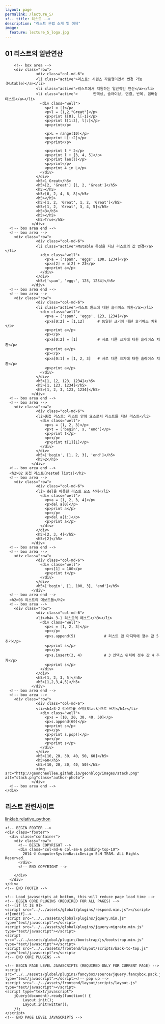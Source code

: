 ```yaml
---
layout: page
permalink: /lecture_5/
<!-- title: 리스트 -->
description: "리스트 문법 소개 및 예제"  
image:
  feature: lecture_5_logo.jpg
---
```


<!DOCTYPE html>
<!-- 
Template Name: Metronic - Responsive Admin Dashboard Template build with Twitter Bootstrap 3.2.0
Version: 3.3.1
Author: KeenThemes
Website: http://www.keenthemes.com/
Contact: support@keenthemes.com
Follow: www.twitter.com/keenthemes
Like: www.facebook.com/keenthemes
Purchase: http://themeforest.net/item/metronic-responsive-admin-dashboard-template/4021469?ref=keenthemes
License: You must have a valid license purchased only from themeforest (the above link) in order to legally use the theme for your project.
-->
<!--[if IE 8]> <html lang="en" class="ie8 no-js"> <![endif]-->
<!--[if IE 9]> <html lang="en" class="ie9 no-js"> <![endif]-->
<!--[if !IE]><!-->
<html lang="en">
<!--<![endif]-->

<!-- Head BEGIN -->
<head>
  <meta charset="utf-8">
  <title>Typography | Metronic Frontend</title>

  <meta content="width=device-width, initial-scale=1.0" name="viewport">
  <meta http-equiv="X-UA-Compatible" content="IE=edge,chrome=1">

  <meta content="Metronic Shop UI description" name="description">
  <meta content="Metronic Shop UI keywords" name="keywords">
  <meta content="keenthemes" name="author">

  <meta property="og:site_name" content="-CUSTOMER VALUE-">
  <meta property="og:title" content="-CUSTOMER VALUE-">
  <meta property="og:description" content="-CUSTOMER VALUE-">
  <meta property="og:type" content="website">
  <meta property="og:image" content="-CUSTOMER VALUE-"><!-- link to image for socio -->
  <meta property="og:url" content="-CUSTOMER VALUE-">

  <link rel="shortcut icon" href="favicon.ico">

  <!-- Fonts START -->
  <link href="http://fonts.googleapis.com/css?family=Open+Sans:300,400,600,700|PT+Sans+Narrow|Source+Sans+Pro:200,300,400,600,700,900&amp;subset=all" rel="stylesheet" type="text/css">
  <!-- Fonts END -->

  <!-- Global styles START -->          
  <link href="../../assets/global/plugins/font-awesome/css/font-awesome.min.css" rel="stylesheet">
  <link href="../../assets/global/plugins/bootstrap/css/bootstrap.min.css" rel="stylesheet">
  <!-- Global styles END --> 
   
  <!-- Page level plugin styles START -->
  <link href="../../assets/global/plugins/fancybox/source/jquery.fancybox.css" rel="stylesheet">
  <!-- Page level plugin styles END -->

  <!-- Theme styles START -->
  <link href="../../assets/global/css/components.css" rel="stylesheet">
  <link href="../../assets/global/css/plugins.css" rel="stylesheet">
  <link href="../../assets/frontend/layout/css/style.css" rel="stylesheet">
  <link href="../../assets/frontend/layout/css/style-responsive.css" rel="stylesheet">
  <link href="../../assets/frontend/layout/css/themes/red.css" rel="stylesheet" id="style-color">
  <link href="../../assets/frontend/layout/css/custom.css" rel="stylesheet">
  <!-- Theme styles END -->
</head>
<!-- Head END -->

<!-- Body BEGIN -->
<body class="corporate">
    <!-- BEGIN STYLE CUSTOMIZER -->
    <div class="color-panel hidden-sm">
      <div class="color-mode">
        <h2>01 리스트의 일반연산</h2>
        
        <!-- box area -->
        <div class="row">
                  <div class="col-md-6">
                  <li class="active">리스트: 시퀀스 자료형이면서 변경 가능(Mutable)</a></li>
                  <li class="active">리스트에서 지원하는 일반적인 연산</a></li>
                  <li class="active">       인덱싱, 슬라이싱, 연결, 반복, 멤버쉽 테스트</a></li>
                    <div class="well">
                      <p>l = []</p>
                      <p>l = [1,2,"Great"]</p>
                      <p>print l[0], l[-1]</p>
                      <p>print l[1:3], l[:]</p>
                      <p>print</p>

                      <p>L = range(10)</p>
                      <p>print L[::2]</p>
                      <p>print</p>

                      <p>print l * 2</p>
                      <p>print l + [3, 4, 5]</p>
                      <p>print len(l)</p>
                      <p>print</p>
                      <p>print 4 in L</p>
                    </div>
                  </div>
                  <h5>1 Great</h5>
                  <h5>[2, 'Great'] [1, 2, 'Great']</h5>
                  <h5></h5>
                  <h5>[0, 2, 4, 6, 8]</h5>
                  <h5></h5>
                  <h5>[1, 2, 'Great', 1, 2, 'Great']</h5>
                  <h5>[1, 2, 'Great', 3, 4, 5]</h5>
                  <h5>3</h5>
                  <h5></h5>
                  <h5>True</h5>
                </div>
      <!-- box area end -->
      <!-- box area -->
        <div class="row">
                  <div class="col-md-6">
                  <li class="active">Mutable 특성을 지닌 리스트의 값 변경</a></li>
                    <div class="well">
                      <p>a = ['spam', 'eggs', 100, 1234]</p>
                      <p>a[2] = a[2] + 23</p>
                      <p>print a</p>
                    </div>
                  </div>
                  <h5>['spam', 'eggs', 123, 1234]</h5>
                </div>
      <!-- box area end -->
      <!-- box area -->
        <div class="row">
                  <div class="col-md-6">
                  <li class="active">리스트 원소에 대한 슬라이스 치환</a></li>
                    <div class="well">
                      <p>a = ['spam', 'eggs', 123, 1234]</p>
                      <p>a[0:2] = [1,12]      # 동일한 크기에 대한 슬라이스 치환</p>
                      <p>print a</p>
                      <p></p>
                      <p>a[0:2] = [1]         # 서로 다른 크기에 대한 슬라이스 치환</p>
                      <p>print a</p>
                      <p></p>
                      <p>a[0:1] = [1, 2, 3]   # 서로 다른 크기에 대한 슬라이스 치환</p>
                      <p>print a</p>
                    </div>
                  </div>
                  <h5>[1, 12, 123, 1234]</h5>
                  <h5>[1, 123, 1234]</h5>
                  <h5>[1, 2, 3, 123, 1234]</h5>
                </div>
      <!-- box area end -->
      <!-- box area -->
        <div class="row">
                  <div class="col-md-6">
                  <li>중첩 리스트: 리스트 안에 요소로서 리스트를 지닌 리스트</li>
                    <div class="well">
                      <p>s = [1, 2, 3]</p>
                      <p>t = ['begin', s, 'end']</p>
                      <p>print t</p>
                      <p></p>
                      <p>print t[1][1]</p>
                    </div>
                  </div>
                  <h5>['begin', [1, 2, 3], 'end']</h5>
                  <h5>2</h5>
                </div>
      <!-- box area end -->
      <h2>02 중첩 리스트(nested lists)</h2>
      <!-- box area -->
        <div class="row">
                  <div class="col-md-6">
                  <li> del을 이용한 리스트 요소 삭제</li>
                    <div class="well">
                      <p>a = [1, 2, 3, 4]</p>
                      <p>del a[0]</p>
                      <p>print a</p>
                      <p></p>
                      <p>del a[1:]</p>
                      <p>print a</p>
                    </div>
                  </div>
                  <h5>[2, 3, 4]</h5>
                  <h5>[2]</h5>
                </div>
      <!-- box area end -->
      <!-- box area -->
        <div class="row">
                  <div class="col-md-6">
                    <div class="well">
                      <p>s[1] = 100</p>
                      <p>print t</p>
                    </div>
                  </div>
                  <h5>['begin', [1, 100, 3], 'end']</h5>
                </div>
      <!-- box area end -->
      <h2>03 리스트의 메쏘드들</h2>
      <!-- box area -->
        <div class="row">
                  <div class="col-md-6">
                  <li><h4> 3-1 리스트의 메소드</h3></li>
                    <div class="well">
                      <p>s = [1, 2, 3]</p>
                      <p></p>
                      <p>s.append(5)             # 리스트 맨 마지막에 정수 값 5 추가</p>
                      <p>print s</p>
                      <p></p>
                      <p>s.insert(3, 4)          # 3 인덱스 위치에 정수 값 4 추가</p>
                      <p>print s</p>
                    </div>
                  </div>
                  <h5>[1, 2, 3, 5]</h5>
                  <h5>[1,2,3,4,5]</h5>
                </div>
      <!-- box area end -->
      <!-- box area -->
        <div class="row">
                  <div class="col-md-6">
                  <li><h4>3-2 리스트를 스택(Stack)으로 쓰기</h4></li>
                    <div class="well">
                      <p>s = [10, 20, 30, 40, 50]</p>
                      <p>s.append(60)</p>
                      <p>print s</p>
                      <p></p>
                      <p>print s.pop()</p>
                      <p></p>
                      <p>print s</p>
                    </div>
                  </div>
                  <h5>[10, 20, 30, 40, 50, 60]</h5>
                  <h5>60</h5>
                  <h5>[10, 20, 30, 40, 50]</h5>
                  <img src="http://geoncheollee.github.io/geonblog/images/stack.png" alt="stack.png"class="author-photo">
                </div>
      <!-- box area end -->
    </div>
  </div>
    <!-- END BEGIN STYLE CUSTOMIZER --> 

<div class="row">
    <!-- BEGIN PRE-FOOTER -->
    <div class="pre-footer">
      <div class="container">
        <div class="row">
          <!-- BEGIN TWITTER BLOCK --> 
          <div class="col-md-4 col-sm-6 pre-footer-col">
            <h2 class="margin-bottom-0">리스트 관련사이트</h2>
            <a class="twitter-timeline" href="http://link.koreatech.ac.kr/courses/2014_2/SP/SP20142.html" data-tweet-limit="2" data-theme="dark" data-link-color="#57C8EB" data-widget-id="455411516829736961" data-chrome="noheader nofooter noscrollbar noborders transparent">linklab.relative_python</a>
          </div>
          <!-- END TWITTER BLOCK -->
        </div>
      </div>
    </div>
    <!-- END PRE-FOOTER -->

    <!-- BEGIN FOOTER -->
    <div class="footer">
      <div class="container">
        <div class="row">
          <!-- BEGIN COPYRIGHT -->
          <div class="col-md-6 col-sm-6 padding-top-10">
            2014 © ComputerSystemBasicDesign SLH TEAM. ALL Rights Reserved.
          </div>
          <!-- END COPYRIGHT -->

        </div>
      </div>
    </div>
    <!-- END FOOTER -->

    <!-- Load javascripts at bottom, this will reduce page load time -->
    <!-- BEGIN CORE PLUGINS (REQUIRED FOR ALL PAGES) -->
    <!--[if lt IE 9]>
    <script src="../../assets/global/plugins/respond.min.js"></script>
    <![endif]--> 
    <script src="../../assets/global/plugins/jquery.min.js" type="text/javascript"></script>
    <script src="../../assets/global/plugins/jquery-migrate.min.js" type="text/javascript"></script>
    <script src="../../assets/global/plugins/bootstrap/js/bootstrap.min.js" type="text/javascript"></script>      
    <script src="../../assets/frontend/layout/scripts/back-to-top.js" type="text/javascript"></script>
    <!-- END CORE PLUGINS -->

    <!-- BEGIN PAGE LEVEL JAVASCRIPTS (REQUIRED ONLY FOR CURRENT PAGE) -->
    <script src="../../assets/global/plugins/fancybox/source/jquery.fancybox.pack.js" type="text/javascript"></script><!-- pop up -->
    <script src="../../assets/frontend/layout/scripts/layout.js" type="text/javascript"></script>
    <script type="text/javascript">
        jQuery(document).ready(function() {
            Layout.init();
            Layout.initTwitter();
        });
    </script>
    <!-- END PAGE LEVEL JAVASCRIPTS -->
</body>
<!-- END BODY -->
</html>
